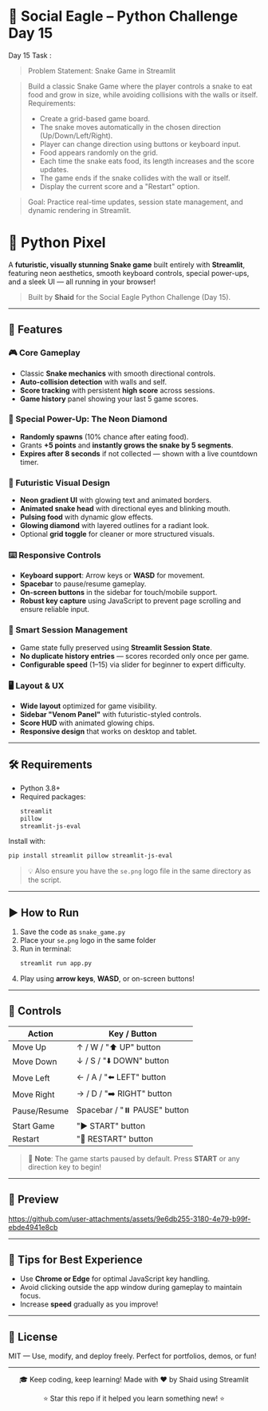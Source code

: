 # 🦅 Social Eagle – Python Challenge Day 15

Day 15 Task : 
 
> Problem Statement: Snake Game in Streamlit

> Build a classic Snake Game where the player controls a snake to eat food and grow in size, while avoiding collisions with the walls or itself.
> Requirements:
> - Create a grid-based game board.
> - The snake moves automatically in the chosen direction (Up/Down/Left/Right).
> - Player can change direction using buttons or keyboard input.
> - Food appears randomly on the grid.
> - Each time the snake eats food, its length increases and the score updates.
> - The game ends if the snake collides with the wall or itself.
> - Display the current score and a "Restart" option.

> Goal:
> Practice real-time updates, session state management, and dynamic rendering in Streamlit.

# 🐍 Python Pixel

A **futuristic, visually stunning Snake game** built entirely with **Streamlit**, featuring neon aesthetics, smooth keyboard controls, special power-ups, and a sleek UI — all running in your browser!
> Built by **Shaid** for the Social Eagle Python Challenge (Day 15).
---

## 🌟 Features

### 🎮 Core Gameplay
- Classic **Snake mechanics** with smooth directional controls.
- **Auto-collision detection** with walls and self.
- **Score tracking** with persistent **high score** across sessions.
- **Game history** panel showing your last 5 game scores.

### 💎 Special Power-Up: The Neon Diamond
- **Randomly spawns** (10% chance after eating food).
- Grants **+5 points** and **instantly grows the snake by 5 segments**.
- **Expires after 8 seconds** if not collected — shown with a live countdown timer.

### 🎨 Futuristic Visual Design
- **Neon gradient UI** with glowing text and animated borders.
- **Animated snake head** with directional eyes and blinking mouth.
- **Pulsing food** with dynamic glow effects.
- **Glowing diamond** with layered outlines for a radiant look.
- Optional **grid toggle** for cleaner or more structured visuals.

### ⌨️ Responsive Controls
- **Keyboard support**: Arrow keys or **WASD** for movement.
- **Spacebar** to pause/resume gameplay.
- **On-screen buttons** in the sidebar for touch/mobile support.
- **Robust key capture** using JavaScript to prevent page scrolling and ensure reliable input.

### 🧠 Smart Session Management
- Game state fully preserved using **Streamlit Session State**.
- **No duplicate history entries** — scores recorded only once per game.
- **Configurable speed** (1–15) via slider for beginner to expert difficulty.

### 🖥️ Layout & UX
- **Wide layout** optimized for game visibility.
- **Sidebar "Venom Panel"** with futuristic-styled controls.
- **Score HUD** with animated glowing chips.
- **Responsive design** that works on desktop and tablet.

---

## 🛠️ Requirements

- Python 3.8+
- Required packages:
  ```bash
  streamlit
  pillow
  streamlit-js-eval
  ```

Install with:
```bash
pip install streamlit pillow streamlit-js-eval
```

> 💡 Also ensure you have the `se.png` logo file in the same directory as the script.

---

## ▶️ How to Run

1. Save the code as `snake_game.py`
2. Place your `se.png` logo in the same folder
3. Run in terminal:
   ```bash
   streamlit run app.py
   ```
4. Play using **arrow keys**, **WASD**, or on-screen buttons!

---

## 🎯 Controls

| Action        | Key / Button                     |
|---------------|----------------------------------|
| Move Up       | ↑ / W / "⬆️ UP" button           |
| Move Down     | ↓ / S / "⬇️ DOWN" button         |
| Move Left     | ← / A / "⬅️ LEFT" button         |
| Move Right    | → / D / "➡️ RIGHT" button        |
| Pause/Resume  | Spacebar / "⏸️ PAUSE" button     |
| Start Game    | "▶️ START" button                |
| Restart       | "🔄 RESTART" button               |

> 📝 **Note**: The game starts paused by default. Press **START** or any direction key to begin!

---

## 📸 Preview


https://github.com/user-attachments/assets/9e6db255-3180-4e79-b99f-ebde4941e8cb



---

## 🧪 Tips for Best Experience

- Use **Chrome or Edge** for optimal JavaScript key handling.
- Avoid clicking outside the app window during gameplay to maintain focus.
- Increase **speed** gradually as you improve!

---

## 📜 License

MIT — Use, modify, and deploy freely. Perfect for portfolios, demos, or fun!

---

<div align="center">


🎓 Keep coding, keep learning!
Made with ❤️ by Shaid using Streamlit

⭐ Star this repo if it helped you learn something new! ⭐
